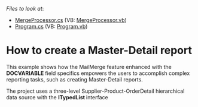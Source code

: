 <!-- default file list -->
*Files to look at*:

* [MergeProcessor.cs](./CS/MasterDetailExample/MergeProcessor.cs) (VB: [MergeProcessor.vb](./VB/MasterDetailExample/MergeProcessor.vb))
* [Program.cs](./CS/MasterDetailExample/Program.cs) (VB: [Program.vb](./VB/MasterDetailExample/Program.vb))
<!-- default file list end -->
# How to create a Master-Detail report


<p>This example shows how the MailMerge feature enhanced with the <strong>DOCVARIABLE </strong>field specifics empowers the users to accomplish complex reporting tasks, such as creating Master-Detail reports. </p><p>The project uses a three-level Supplier-Product-OrderDetail hierarchical data source with the <strong>ITypedList </strong>interface</p>

<br/>


